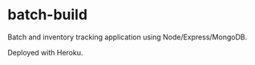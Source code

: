 # batch-build
Batch and inventory tracking application using Node/Express/MongoDB.

Deployed with Heroku.
